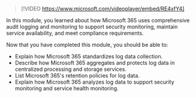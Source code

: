 > [!VIDEO https://www.microsoft.com/videoplayer/embed/RE4xfY4]

In this module, you learned about how Microsoft 365 uses comprehensive audit logging and monitoring to support security monitoring, maintain service availability, and meet compliance requirements.

Now that you have completed this module, you should be able to:

- Explain how Microsoft 365 standardizes log data collection.
- Describe how Microsoft 365 aggregates and protects log data in centralized processing and storage services.
- List Microsoft 365's retention policies for log data.
- Explain how Microsoft 365 analyzes log data to support security monitoring and service health monitoring.
